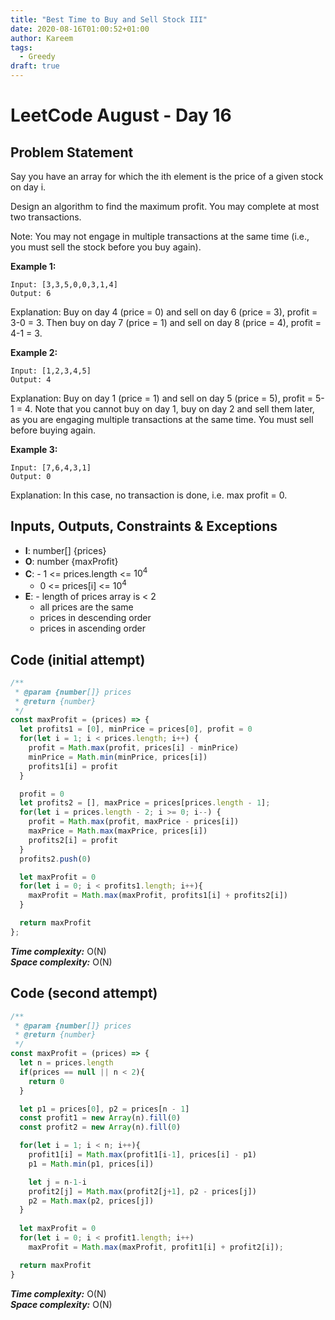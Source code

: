 ```yaml
---
title: "Best Time to Buy and Sell Stock III"
date: 2020-08-16T01:00:52+01:00
author: Kareem
tags:
  - Greedy
draft: true
---
```


<!-- LeetCode month and day here -->
# LeetCode August - Day 16

## Problem Statement

Say you have an array for which the ith element is the price of a given stock on day i.

Design an algorithm to find the maximum profit. You may complete at most two transactions.

Note: You may not engage in multiple transactions at the same time (i.e., you must sell the stock before you buy again).

**Example 1:**
```
Input: [3,3,5,0,0,3,1,4]
Output: 6
```
Explanation: Buy on day 4 (price = 0) and sell on day 6 (price = 3), profit = 3-0 = 3.
             Then buy on day 7 (price = 1) and sell on day 8 (price = 4), profit = 4-1 = 3.

**Example 2:**
```
Input: [1,2,3,4,5]
Output: 4
```
Explanation: Buy on day 1 (price = 1) and sell on day 5 (price = 5), profit = 5-1 = 4.
             Note that you cannot buy on day 1, buy on day 2 and sell them later, as you are
             engaging multiple transactions at the same time. You must sell before buying again.

**Example 3:**
```
Input: [7,6,4,3,1]
Output: 0
```
Explanation: In this case, no transaction is done, i.e. max profit = 0.


## Inputs, Outputs, Constraints & Exceptions
- **I**: number[] {prices}
- **O**: number {maxProfit}
- **C**: - 1 <= prices.length <= $10^{4}$
  - 0 <= prices[i] <= $10^{4}$
- **E**: - length of prices array is < 2
  - all prices are the same
  - prices in descending order
  - prices in ascending order

## Code (initial attempt)
```js
/**
 * @param {number[]} prices
 * @return {number}
 */
const maxProfit = (prices) => {
  let profits1 = [0], minPrice = prices[0], profit = 0
  for(let i = 1; i < prices.length; i++) {
    profit = Math.max(profit, prices[i] - minPrice)
    minPrice = Math.min(minPrice, prices[i])
    profits1[i] = profit
  }

  profit = 0
  let profits2 = [], maxPrice = prices[prices.length - 1];
  for(let i = prices.length - 2; i >= 0; i--) {
    profit = Math.max(profit, maxPrice - prices[i])
    maxPrice = Math.max(maxPrice, prices[i])
    profits2[i] = profit
  }
  profits2.push(0)

  let maxProfit = 0
  for(let i = 0; i < profits1.length; i++){
    maxProfit = Math.max(maxProfit, profits1[i] + profits2[i])
  }

  return maxProfit
};
```
**_Time complexity:_** O(N)\
**_Space complexity:_** O(N)

## Code (second attempt)
```js
/**
 * @param {number[]} prices
 * @return {number}
 */
const maxProfit = (prices) => {
  let n = prices.length
  if(prices == null || n < 2){
    return 0
  }

  let p1 = prices[0], p2 = prices[n - 1]
  const profit1 = new Array(n).fill(0)
  const profit2 = new Array(n).fill(0)

  for(let i = 1; i < n; i++){
    profit1[i] = Math.max(profit1[i-1], prices[i] - p1)
    p1 = Math.min(p1, prices[i])

    let j = n-1-i
    profit2[j] = Math.max(profit2[j+1], p2 - prices[j])
    p2 = Math.max(p2, prices[j])
  }
  
  let maxProfit = 0
  for(let i = 0; i < profit1.length; i++)
    maxProfit = Math.max(maxProfit, profit1[i] + profit2[i]);

  return maxProfit
}
```
**_Time complexity:_** O(N)\
**_Space complexity:_** O(N)

